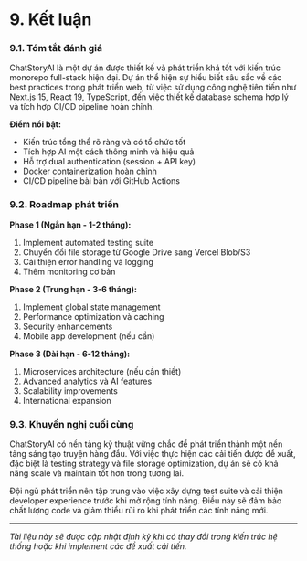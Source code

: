 # 9. Kết luận

### 9.1. Tóm tắt đánh giá

ChatStoryAI là một dự án được thiết kế và phát triển khá tốt với kiến trúc monorepo full-stack hiện đại. Dự án thể hiện sự hiểu biết sâu sắc về các best practices trong phát triển web, từ việc sử dụng công nghệ tiên tiến như Next.js 15, React 19, TypeScript, đến việc thiết kế database schema hợp lý và tích hợp CI/CD pipeline hoàn chỉnh.

**Điểm nổi bật:**

- Kiến trúc tổng thể rõ ràng và có tổ chức tốt
- Tích hợp AI một cách thông minh và hiệu quả
- Hỗ trợ dual authentication (session + API key)
- Docker containerization hoàn chỉnh
- CI/CD pipeline bài bản với GitHub Actions

### 9.2. Roadmap phát triển

**Phase 1 (Ngắn hạn - 1-2 tháng):**

1. Implement automated testing suite
2. Chuyển đổi file storage từ Google Drive sang Vercel Blob/S3
3. Cải thiện error handling và logging
4. Thêm monitoring cơ bản

**Phase 2 (Trung hạn - 3-6 tháng):**

1. Implement global state management
2. Performance optimization và caching
3. Security enhancements
4. Mobile app development (nếu cần)

**Phase 3 (Dài hạn - 6-12 tháng):**

1. Microservices architecture (nếu cần thiết)
2. Advanced analytics và AI features
3. Scalability improvements
4. International expansion

### 9.3. Khuyến nghị cuối cùng

ChatStoryAI có nền tảng kỹ thuật vững chắc để phát triển thành một nền tảng sáng tạo truyện hàng đầu. Với việc thực hiện các cải tiến được đề xuất, đặc biệt là testing strategy và file storage optimization, dự án sẽ có khả năng scale và maintain tốt hơn trong tương lai.

Đội ngũ phát triển nên tập trung vào việc xây dựng test suite và cải thiện developer experience trước khi mở rộng tính năng. Điều này sẽ đảm bảo chất lượng code và giảm thiểu rủi ro khi phát triển các tính năng mới.

---

_Tài liệu này sẽ được cập nhật định kỳ khi có thay đổi trong kiến trúc hệ thống hoặc khi implement các đề xuất cải tiến._
